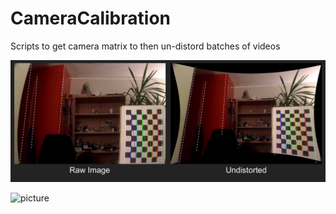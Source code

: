 # CameraCalibration
Scripts to get camera matrix to then un-distord batches of videos 


![picture](Example.png)



![picture](pattern.png=100x20)

